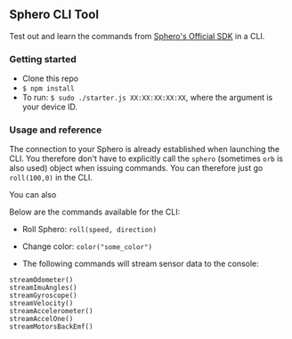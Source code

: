 ## Sphero CLI Tool

Test out and learn the commands from [Sphero's Official SDK](https://github.com/orbotix/sphero.js) in a CLI.

### Getting started

* Clone this repo
* `$ npm install`
* To run: `$ sudo ./starter.js XX:XX:XX:XX:XX`, where the argument is your device ID.

### Usage and reference

The connection to your Sphero is already established when launching the CLI. You therefore don't have to explicitly call the `sphero` (sometimes `orb` is also used) object when issuing commands. You can therefore just go `roll(100,0)` in the CLI.

You can also 

Below are the commands available for the CLI:

* Roll Sphero:
`roll(speed, direction)`

* Change color:
`color("some_color")`

* The following commands will stream sensor data to the console:
```
streamOdometer()
streamImuAngles()
streamGyroscope()
streamVelocity()
streamAccelerometer()
streamAccelOne()
streamMotorsBackEmf()
```


<!--example repl stuff:
getChassisId().then((a)=>console.log(a))-->


<!--setHeading            : 0x01,
  setStabilization      : 0x02,
  setRotationRate       : 0x03,
  setCreationDate       : 0x04,
  getBallRegWebsite     : 0x05,
  reEnableDemo          : 0x06,
  getChassisId          : 0x07,
  setChassisId          : 0x08,
  selfLevel             : 0x09,
  setVdl                : 0x0A,
  setDataStreaming      : 0x11,
  setCollisionDetection : 0x12,
  locator               : 0x13,
  setAccelerometer      : 0x14,
  readLocator           : 0x15,
  setRgbLed             : 0x20,
  setBackLed            : 0x21,
  getRgbLed             : 0x22,
  roll                  : 0x30,
  boost                 : 0x31,
  move                  : 0x32,
  setRawMotors          : 0x33,
  setMotionTimeout      : 0x34,
  setOptionsFlag        : 0x35,
  getOptionsFlag        : 0x36,
  setTempOptionFlags    : 0x37,
  getTempOptionFlags    : 0x38,
  getConfigBlock        : 0x40,
  setSsbParams          : 0x41,
  setDeviceMode         : 0x42,
  setConfigBlock        : 0x43,
  getDeviceMode         : 0x44,
  getSsb                : 0x46,
  setSsb                : 0x47,
  ssbRefill             : 0x48,
  ssbBuy                : 0x49,
  ssbUseConsumeable     : 0x4A,
  ssbGrantCores         : 0x4B,
  ssbAddXp              : 0x4C,
  ssbLevelUpAttr        : 0x4D,
  getPwSeed             : 0x4E,
  ssbEnableAsync        : 0x4F,
  runMacro              : 0x50,
  saveTempMacro         : 0x51,
  saveMacro             : 0x52,
  initMacroExecutive    : 0x54,
  abortMacro            : 0x55,
  macroStatus           : 0x56,
  setMacroParam         : 0x57,
  appendTempMacroChunk  : 0x58,
  eraseOBStorage        : 0x60,
  appendOBFragment      : 0x61,
  execOBProgram         : 0x62,
  abortOBProgram        : 0x63,
  answerInput           : 0x64,
  commitToFlash         : 0x65,
  commitToFlashAlias    : 0x70-->